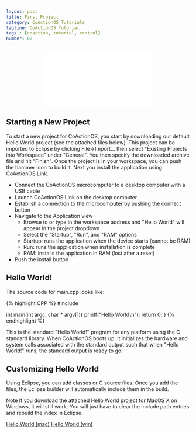 ```yaml
---
layout: post
title: First Project
category: CoActionOS Tutorials
tagline: CoActionOS Tutorial
tags : [coaction, tutorial, control]
number: 02
---
```

<div align="center" class="flex-video">
	<iframe src="//www.youtube.com/embed/6-rbEx6AV6A?rel=0" frameborder="0"> </iframe>
</div>

## Starting a New Project

To start a new project for CoActionOS, you start by downloading our default 
Hello World project (see the attached files below). This project can be 
imported to Eclipse by clicking File->Import... then select "Existing 
Projects into Workspace" under "General". You then specify the downloaded 
archive file and hit "Finish". Once the project is in your workspace, you 
can push the hammer icon to build it. Next you install the application using 
CoActionOS Link.

- Connect the CoActionOS microcomputer to a desktop computer with a USB cable
- Launch CoActionOS Link on the desktop computer
- Establish a connection to the microcomputer by pushing the connect  button
- Navigate to the Application  view
  - Browse to or type in the workspace address and "Hello World" will appear in the project dropdown
  - Select the "Startup", "Run", and "RAM" options
  - Startup: runs the application when the device starts (cannot be RAM)
  - Run: runs the application when installation is complete
  - RAM: installs the application in RAM (lost after a reset)
- Push the install  button

## Hello World!

The source code for main.cpp looks like:

{% highlight CPP %}
#include <cstdio>
 
int main(int argc, char * argv[]){
     printf("Hello World\n");
     return 0;
}
{% endhighlight %}

This is the standard "Hello World!" program for any platform using the 
C standard library.  When CoActionOS boots up, it initializes the hardware 
and system calls associated with the standard output such that when "Hello World!" 
runs, the standard output is ready to go.

## Customizing Hello World

Using Eclipse, you can add classes or C source files. Once you add the files, 
the Eclipse builder will automatically include them in the build.

<div class="alert alert-info"><span class="label label-danger">Note</span> If you download
the attached Hello World project for MacOS X on Windows, it will still work. 
You will just have to clear the include path entries and rebuild the index in 
Eclipse.</div>

<a class="btn btn-default" href="{{ BASE_URL }}/attachments/HelloWorld-macosx.zip"><i class="fa fa-paperclip"> </i> Hello World (mac)</a>
<a class="btn btn-default" href="{{ BASE_URL }}/attachments/HelloWorld-win.zip"><i class="fa fa-paperclip"> </i> Hello World (win)</a>

